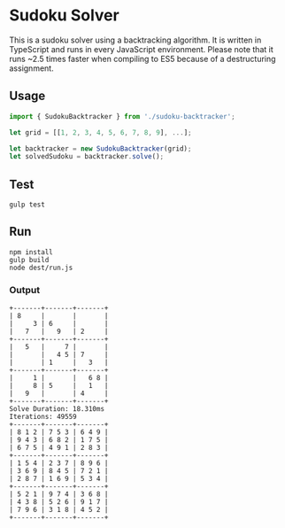 # Sudoku Solver

This is a sudoku solver using a backtracking algorithm. It is written in TypeScript and runs in every JavaScript environment. Please note that it runs ~2.5 times faster when compiling to ES5 because of a destructuring assignment.

## Usage

```TypeScript
import { SudokuBacktracker } from './sudoku-backtracker';

let grid = [[1, 2, 3, 4, 5, 6, 7, 8, 9], ...];

let backtracker = new SudokuBacktracker(grid);
let solvedSudoku = backtracker.solve();
```

## Test

```
gulp test
```

## Run

```
npm install
gulp build
node dest/run.js
```

### Output

```
+-------+-------+-------+
| 8     |       |       |
|     3 | 6     |       |
|   7   |   9   | 2     |
+-------+-------+-------+
|   5   |     7 |       |
|       |   4 5 | 7     |
|       | 1     |   3   |
+-------+-------+-------+
|     1 |       |   6 8 |
|     8 | 5     |   1   |
|   9   |       | 4     |
+-------+-------+-------+
Solve Duration: 18.310ms
Iterations: 49559
+-------+-------+-------+
| 8 1 2 | 7 5 3 | 6 4 9 |
| 9 4 3 | 6 8 2 | 1 7 5 |
| 6 7 5 | 4 9 1 | 2 8 3 |
+-------+-------+-------+
| 1 5 4 | 2 3 7 | 8 9 6 |
| 3 6 9 | 8 4 5 | 7 2 1 |
| 2 8 7 | 1 6 9 | 5 3 4 |
+-------+-------+-------+
| 5 2 1 | 9 7 4 | 3 6 8 |
| 4 3 8 | 5 2 6 | 9 1 7 |
| 7 9 6 | 3 1 8 | 4 5 2 |
+-------+-------+-------+
```
